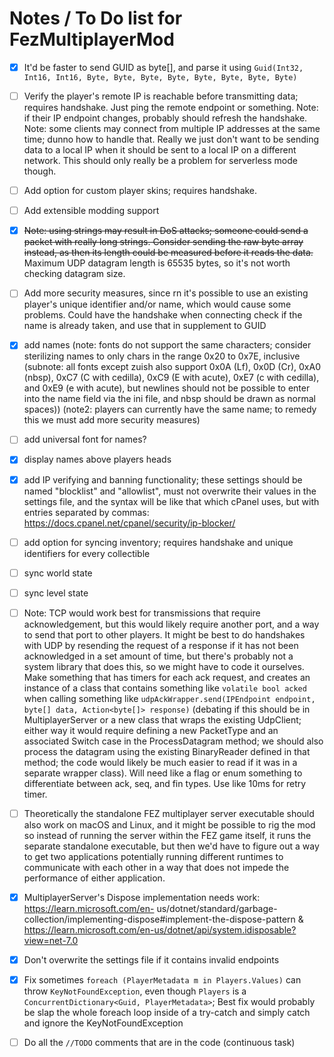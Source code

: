 
# Notes / To Do list for FezMultiplayerMod

- [x] It'd be faster to send GUID as byte[], and parse it using `Guid(Int32, Int16, Int16, Byte, Byte, Byte, Byte, Byte, Byte, Byte, Byte)`

- [ ] Verify the player's remote IP is reachable before transmitting data; requires handshake. Just ping the remote endpoint or something. Note: if their IP endpoint changes, probably should refresh the handshake. Note: some clients may connect from multiple IP addresses at the same time; dunno how to handle that. Really we just don't want to be sending data to a local IP when it should be sent to a local IP on a different network. This should only really be a problem for serverless mode though.

- [ ] Add option for custom player skins; requires handshake.

- [ ] Add extensible modding support 

- [x] ~~Note: using strings may result in DoS attacks; someone could send a packet with really long strings. Consider sending the raw byte array instead, as then its length could be measured before it reads the data.~~ Maximum UDP datagram length is 65535 bytes, so it's not worth checking datagram size.

- [ ] Add more security measures, since rn it's possible to use an existing player's unique identifier and/or name, which would cause some problems. Could have the handshake when connecting check if the name is already taken, and use that in supplement to GUID

- [x] add names (note: fonts do not support the same characters; consider sterilizing names to only chars in the range 0x20 to 0x7E, inclusive (subnote: all fonts except zuish also support 0x0A (Lf), 0x0D (Cr), 0xA0 (nbsp), 0xC7 (C with cedilla), 0xC9 (E with acute), 0xE7 (c with cedilla), and 0xE9 (e with acute), but newlines should not be possible to enter into the name field via the ini file, and nbsp should be drawn as normal spaces)) (note2: players can currently have the same name; to remedy this we must add more security measures)

- [ ] add universal font for names?

- [x] display names above players heads

- [x] add IP verifying and banning functionality; these settings should be named "blocklist" and "allowlist", must not overwrite their values in the settings file, and the syntax will be like that which cPanel uses, but with entries separated by commas: https://docs.cpanel.net/cpanel/security/ip-blocker/

- [ ] add option for syncing inventory; requires handshake and unique identifiers for every collectible

- [ ] sync world state

- [ ] sync level state

- [ ] Note: TCP would work best for transmissions that require acknowledgement, but this
would likely require another port, and a way to send that port to other players. It might be best to do handshakes with UDP by resending the request of a response if it has not been acknowledged in a set amount of time, but there's probably not a system library that does this, so we might have to code it ourselves. Make something that has timers for each ack request, and creates an instance of a class that contains something like `volatile bool acked` when calling something like `udpAckWrapper.send(IPEndpoint endpoint, byte[] data, Action<byte[]> response)` (debating if this should be in MultiplayerServer or a new class that wraps the existing UdpClient; either way it would require defining a new PacketType and an associated Switch case in the ProcessDatagram method; we should also process the datagram using the existing BinaryReader defined in that method; the code would likely be much easier to read if it was in a separate wrapper class). Will need like a flag or enum something to differentiate between ack, seq, and fin types. Use like 10ms for retry timer.

- [ ] Theoretically the standalone FEZ multiplayer server executable should also work on macOS and Linux, and it might be possible to rig the mod so instead of running the server within the FEZ game itself, it runs the separate standalone executable, but then we'd have to figure out a way to get two applications potentially running different runtimes to communicate with each other in a way that does not impede the performance of either application.

- [x] MultiplayerServer's Dispose implementation needs work: https://learn.microsoft.com/en- us/dotnet/standard/garbage-collection/implementing-dispose#implement-the-dispose-pattern & https://learn.microsoft.com/en-us/dotnet/api/system.idisposable?view=net-7.0

- [x] Don't overwrite the settings file if it contains invalid endpoints

- [x] Fix sometimes `foreach (PlayerMetadata m in Players.Values)` can throw `KeyNotFoundException`, even though `Players` is a `ConcurrentDictionary<Guid, PlayerMetadata>`; Best fix would probably be slap the whole foreach loop inside of a try-catch and simply catch and ignore the KeyNotFoundException

- [ ] Do all the `//TODO` comments that are in the code (continuous task)


